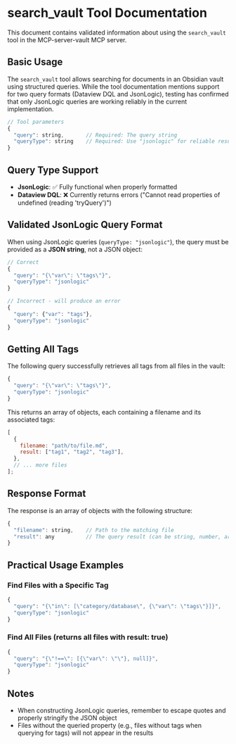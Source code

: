 # search_vault Tool Documentation

This document contains validated information about using the `search_vault` tool in the MCP-server-vault MCP server.

## Basic Usage

The `search_vault` tool allows searching for documents in an Obsidian vault using structured queries. While the tool documentation mentions support for two query formats (Dataview DQL and JsonLogic), testing has confirmed that only JsonLogic queries are working reliably in the current implementation.

```javascript
// Tool parameters
{
  "query": string,       // Required: The query string
  "queryType": string    // Required: Use "jsonlogic" for reliable results
}
```

## Query Type Support

- **JsonLogic**: ✅ Fully functional when properly formatted
- **Dataview DQL**: ❌ Currently returns errors ("Cannot read properties of undefined (reading 'tryQuery')")

## Validated JsonLogic Query Format

When using JsonLogic queries (`queryType: "jsonlogic"`), the query must be provided as a **JSON string**, not a JSON object:

```javascript
// Correct
{
  "query": "{\"var\": \"tags\"}",
  "queryType": "jsonlogic"
}

// Incorrect - will produce an error
{
  "query": {"var": "tags"},
  "queryType": "jsonlogic"
}
```

## Getting All Tags

The following query successfully retrieves all tags from all files in the vault:

```javascript
{
  "query": "{\"var\": \"tags\"}",
  "queryType": "jsonlogic"
}
```

This returns an array of objects, each containing a filename and its associated tags:

```javascript
[
  {
    filename: "path/to/file.md",
    result: ["tag1", "tag2", "tag3"],
  },
  // ... more files
];
```

## Response Format

The response is an array of objects with the following structure:

```javascript
{
  "filename": string,    // Path to the matching file
  "result": any          // The query result (can be string, number, array, object, or boolean)
}
```

## Practical Usage Examples

### Find Files with a Specific Tag

```javascript
{
  "query": "{\"in\": [\"category/database\", {\"var\": \"tags\"}]}",
  "queryType": "jsonlogic"
}
```

### Find All Files (returns all files with result: true)

```javascript
{
  "query": "{\"!==\": [{\"var\": \"\"}, null]}",
  "queryType": "jsonlogic"
}
```

## Notes

- When constructing JsonLogic queries, remember to escape quotes and properly stringify the JSON object
- Files without the queried property (e.g., files without tags when querying for tags) will not appear in the results
